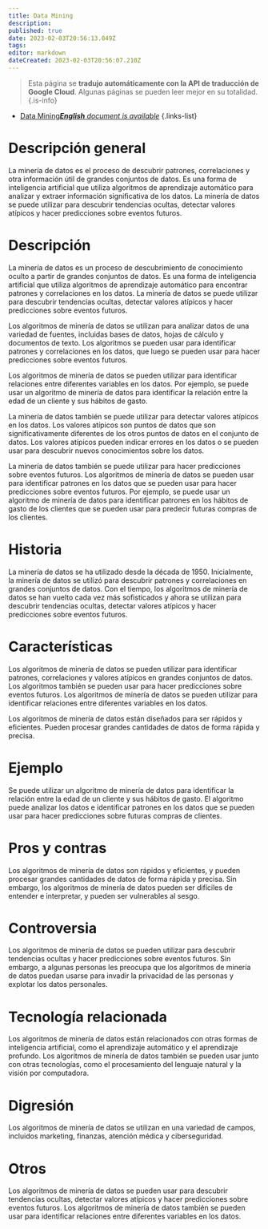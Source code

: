 ```yaml
---
title: Data Mining
description: 
published: true
date: 2023-02-03T20:56:13.049Z
tags: 
editor: markdown
dateCreated: 2023-02-03T20:56:07.210Z
---
```


> Esta página se **tradujo automáticamente con la API de traducción de Google Cloud**.
Algunas páginas se pueden leer mejor en su totalidad.{.is-info}



- [Data Mining***English** document is available*](/en/Knowledge-base/Dictionary/data-mining)
{.links-list}


# Descripción general
La minería de datos es el proceso de descubrir patrones, correlaciones y otra información útil de grandes conjuntos de datos. Es una forma de inteligencia artificial que utiliza algoritmos de aprendizaje automático para analizar y extraer información significativa de los datos. La minería de datos se puede utilizar para descubrir tendencias ocultas, detectar valores atípicos y hacer predicciones sobre eventos futuros.

# Descripción
La minería de datos es un proceso de descubrimiento de conocimiento oculto a partir de grandes conjuntos de datos. Es una forma de inteligencia artificial que utiliza algoritmos de aprendizaje automático para encontrar patrones y correlaciones en los datos. La minería de datos se puede utilizar para descubrir tendencias ocultas, detectar valores atípicos y hacer predicciones sobre eventos futuros.

Los algoritmos de minería de datos se utilizan para analizar datos de una variedad de fuentes, incluidas bases de datos, hojas de cálculo y documentos de texto. Los algoritmos se pueden usar para identificar patrones y correlaciones en los datos, que luego se pueden usar para hacer predicciones sobre eventos futuros.

Los algoritmos de minería de datos se pueden utilizar para identificar relaciones entre diferentes variables en los datos. Por ejemplo, se puede usar un algoritmo de minería de datos para identificar la relación entre la edad de un cliente y sus hábitos de gasto.

La minería de datos también se puede utilizar para detectar valores atípicos en los datos. Los valores atípicos son puntos de datos que son significativamente diferentes de los otros puntos de datos en el conjunto de datos. Los valores atípicos pueden indicar errores en los datos o se pueden usar para descubrir nuevos conocimientos sobre los datos.

La minería de datos también se puede utilizar para hacer predicciones sobre eventos futuros. Los algoritmos de minería de datos se pueden usar para identificar patrones en los datos que se pueden usar para hacer predicciones sobre eventos futuros. Por ejemplo, se puede usar un algoritmo de minería de datos para identificar patrones en los hábitos de gasto de los clientes que se pueden usar para predecir futuras compras de los clientes.

# Historia
La minería de datos se ha utilizado desde la década de 1950. Inicialmente, la minería de datos se utilizó para descubrir patrones y correlaciones en grandes conjuntos de datos. Con el tiempo, los algoritmos de minería de datos se han vuelto cada vez más sofisticados y ahora se utilizan para descubrir tendencias ocultas, detectar valores atípicos y hacer predicciones sobre eventos futuros.

# Características
Los algoritmos de minería de datos se pueden utilizar para identificar patrones, correlaciones y valores atípicos en grandes conjuntos de datos. Los algoritmos también se pueden usar para hacer predicciones sobre eventos futuros. Los algoritmos de minería de datos se pueden utilizar para identificar relaciones entre diferentes variables en los datos.

Los algoritmos de minería de datos están diseñados para ser rápidos y eficientes. Pueden procesar grandes cantidades de datos de forma rápida y precisa.

# Ejemplo
Se puede utilizar un algoritmo de minería de datos para identificar la relación entre la edad de un cliente y sus hábitos de gasto. El algoritmo puede analizar los datos e identificar patrones en los datos que se pueden usar para hacer predicciones sobre futuras compras de clientes.

# Pros y contras
Los algoritmos de minería de datos son rápidos y eficientes, y pueden procesar grandes cantidades de datos de forma rápida y precisa. Sin embargo, los algoritmos de minería de datos pueden ser difíciles de entender e interpretar, y pueden ser vulnerables al sesgo.

# Controversia
Los algoritmos de minería de datos se pueden utilizar para descubrir tendencias ocultas y hacer predicciones sobre eventos futuros. Sin embargo, a algunas personas les preocupa que los algoritmos de minería de datos puedan usarse para invadir la privacidad de las personas y explotar los datos personales.

# Tecnología relacionada
Los algoritmos de minería de datos están relacionados con otras formas de inteligencia artificial, como el aprendizaje automático y el aprendizaje profundo. Los algoritmos de minería de datos también se pueden usar junto con otras tecnologías, como el procesamiento del lenguaje natural y la visión por computadora.

# Digresión
Los algoritmos de minería de datos se utilizan en una variedad de campos, incluidos marketing, finanzas, atención médica y ciberseguridad.

# Otros
Los algoritmos de minería de datos se pueden usar para descubrir tendencias ocultas, detectar valores atípicos y hacer predicciones sobre eventos futuros. Los algoritmos de minería de datos también se pueden usar para identificar relaciones entre diferentes variables en los datos.